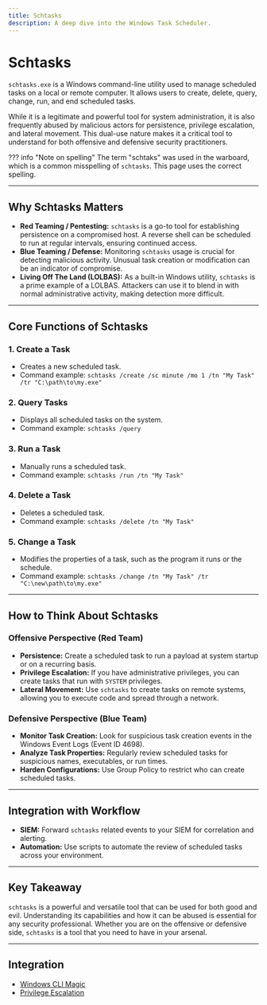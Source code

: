 ```yaml
--- 
title: Schtasks
description: A deep dive into the Windows Task Scheduler.
---
```


# Schtasks

`schtasks.exe` is a Windows command-line utility used to manage scheduled tasks on a local or remote computer. It allows users to create, delete, query, change, run, and end scheduled tasks. 

While it is a legitimate and powerful tool for system administration, it is also frequently abused by malicious actors for persistence, privilege escalation, and lateral movement. This dual-use nature makes it a critical tool to understand for both offensive and defensive security practitioners.

??? info "Note on spelling"
    The term "schtaks" was used in the warboard, which is a common misspelling of `schtasks`. This page uses the correct spelling.

---

## Why Schtasks Matters

- **Red Teaming / Pentesting:** `schtasks` is a go-to tool for establishing persistence on a compromised host. A reverse shell can be scheduled to run at regular intervals, ensuring continued access.
- **Blue Teaming / Defense:** Monitoring `schtasks` usage is crucial for detecting malicious activity. Unusual task creation or modification can be an indicator of compromise.
- **Living Off The Land (LOLBAS):** As a built-in Windows utility, `schtasks` is a prime example of a LOLBAS. Attackers can use it to blend in with normal administrative activity, making detection more difficult.

---

## Core Functions of Schtasks

### 1. Create a Task
- Creates a new scheduled task.
- Command example: `schtasks /create /sc minute /mo 1 /tn "My Task" /tr "C:\path\to\my.exe"`

### 2. Query Tasks
- Displays all scheduled tasks on the system.
- Command example: `schtasks /query`

### 3. Run a Task
- Manually runs a scheduled task.
- Command example: `schtasks /run /tn "My Task"`

### 4. Delete a Task
- Deletes a scheduled task.
- Command example: `schtasks /delete /tn "My Task"`

### 5. Change a Task
- Modifies the properties of a task, such as the program it runs or the schedule.
- Command example: `schtasks /change /tn "My Task" /tr "C:\new\path\to\my.exe"`

---

## How to Think About Schtasks

### Offensive Perspective (Red Team)

- **Persistence:** Create a scheduled task to run a payload at system startup or on a recurring basis.
- **Privilege Escalation:** If you have administrative privileges, you can create tasks that run with `SYSTEM` privileges.
- **Lateral Movement:** Use `schtasks` to create tasks on remote systems, allowing you to execute code and spread through a network.

### Defensive Perspective (Blue Team)

- **Monitor Task Creation:** Look for suspicious task creation events in the Windows Event Logs (Event ID 4698).
- **Analyze Task Properties:** Regularly review scheduled tasks for suspicious names, executables, or run times.
- **Harden Configurations:** Use Group Policy to restrict who can create scheduled tasks.

---

## Integration with Workflow

- **SIEM:** Forward `schtasks` related events to your SIEM for correlation and alerting.
- **Automation:** Use scripts to automate the review of scheduled tasks across your environment.

---

## Key Takeaway

`schtasks` is a powerful and versatile tool that can be used for both good and evil. Understanding its capabilities and how it can be abused is essential for any security professional. Whether you are on the offensive or defensive side, `schtasks` is a tool that you need to have in your arsenal.

---

## Integration

- [Windows CLI Magic](/wiki/foundations/windows/cli-magic)
- [Privilege Escalation](/wiki/security/privilege-escalation)
